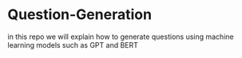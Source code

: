 # Question-Generation
in this repo we will explain how to generate questions using machine learning models such as GPT and BERT 
